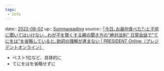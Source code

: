 ```yaml
---
tags:
 - Info
---
```


date:: [2022-08-02](Daily_Note/2022-08-02.md)
up:: [Summareading](Bar/Summareading.md)
source:: [｢今日､お昼何食べた?｣と子供に聞いてはいけない…わが子を賢くする親の聞き方の"絶対法則" 日常会話で"てにをは"を省略していると､助詞の理解が進まない | PRESIDENT Online（プレジデントオンライン）](https://president.jp/articles/-/59232)

- ベスト1位など、具体的に
- てにをはを省略せずに